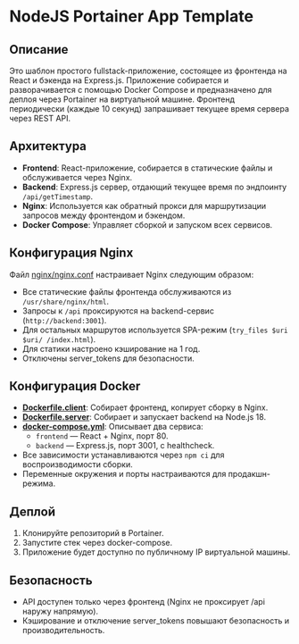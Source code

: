 # NodeJS Portainer App Template

## Описание

Это шаблон простого fullstack-приложение, состоящее из фронтенда на React и бэкенда на Express.js. Приложение собирается и разворачивается с помощью Docker Compose и предназначено для деплоя через Portainer на виртуальной машине. Фронтенд периодически (каждые 10 секунд) запрашивает текущее время сервера через REST API.

## Архитектура

- **Frontend**: React-приложение, собирается в статические файлы и обслуживается через Nginx.
- **Backend**: Express.js сервер, отдающий текущее время по эндпоинту `/api/getTimestamp`.
- **Nginx**: Используется как обратный прокси для маршрутизации запросов между фронтендом и бэкендом.
- **Docker Compose**: Управляет сборкой и запуском всех сервисов.

## Конфигурация Nginx

Файл [nginx/nginx.conf](nginx/nginx.conf) настраивает Nginx следующим образом:

- Все статические файлы фронтенда обслуживаются из `/usr/share/nginx/html`.
- Запросы к `/api` проксируются на backend-сервис (`http://backend:3001`).
- Для остальных маршрутов используется SPA-режим (`try_files $uri $uri/ /index.html`).
- Для статики настроено кэширование на 1 год.
- Отключены server_tokens для безопасности.

## Конфигурация Docker

- **[Dockerfile.client](Dockerfile.client)**: Собирает фронтенд, копирует сборку в Nginx.
- **[Dockerfile.server](Dockerfile.server)**: Собирает и запускает backend на Node.js 18.
- **[docker-compose.yml](docker-compose.yml)**: Описывает два сервиса:
  - `frontend` — React + Nginx, порт 80.
  - `backend` — Express.js, порт 3001, с healthcheck.
- Все зависимости устанавливаются через `npm ci` для воспроизводимости сборки.
- Переменные окружения и порты настраиваются для продакшн-режима.

## Деплой

1. Клонируйте репозиторий в Portainer.
2. Запустите стек через docker-compose.
3. Приложение будет доступно по публичному IP виртуальной машины.

## Безопасность

- API доступен только через фронтенд (Nginx не проксирует /api наружу напрямую).
- Кэширование и отключение server_tokens повышают безопасность и производительность.